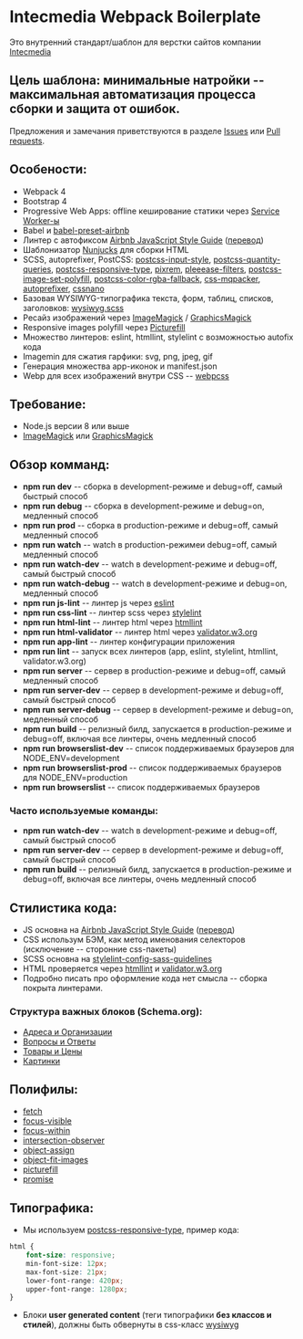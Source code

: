 # Intecmedia Webpack Boilerplate

Это внутренний стандарт/шаблон для верстки сайтов компании [Intecmedia](http://intecmedia.ru)

## Цель шаблона: минимальные натройки -- максимальная автоматизация процесса сборки и защита от ошибок.

Предложения и замечания приветствуются в разделе [Issues](https://github.com/Intecmedia/Intecmedia.Webpack/issues/new) или [Pull requests](https://github.com/intecmedia/Intecmedia.Webpack/pulls).

## Особености:
* Webpack 4
* Bootstrap 4
* Progressive Web Apps: offline кеширование статики через [Service Worker-ы](https://github.com/GoogleChrome/workbox)
* Babel и [babel-preset-airbnb](https://www.npmjs.com/package/babel-preset-airbnb)
* Линтер с автофиксом [Airbnb JavaScript Style Guide](https://github.com/airbnb/javascript) ([перевод](https://github.com/leonidlebedev/javascript-airbnb))
* Шаблонизатор [Nunjucks](https://mozilla.github.io/nunjucks/) для сборки HTML
* SCSS, autoprefixer, PostCSS: [postcss-input-style](https://github.com/seaneking/postcss-input-style), [postcss-quantity-queries](https://github.com/pascalduez/postcss-quantity-queries), [postcss-responsive-type](https://github.com/seaneking/postcss-responsive-type), [pixrem](https://github.com/robwierzbowski/node-pixrem), [pleeease-filters](https://github.com/iamvdo/pleeease-filters), [postcss-image-set-polyfill](https://github.com/SuperOl3g/postcss-image-set-polyfill), [postcss-color-rgba-fallback](https://github.com/postcss/postcss-color-rgba-fallback), [css-mqpacker](https://github.com/hail2u/node-css-mqpacker), [autoprefixer](https://github.com/postcss/autoprefixer), [cssnano](http://cssnano.co/)
* Базовая WYSIWYG-типографика текста, форм, таблиц, списков, заголовков: [wysiwyg.scss](https://github.com/Intecmedia/Intecmedia.Webpack/blob/master/source/css/pages/_wysiwyg.scss)
* Ресайз изображений через [ImageMagick](https://www.imagemagick.org/) / [GraphicsMagick](http://www.graphicsmagick.org/)
* Responsive images polyfill через [Picturefill](http://scottjehl.github.io/picturefill)
* Множество линтеров: eslint, htmllint, stylelint с возможностью autofix кода
* Imagemin для сжатия гарфики: svg, png, jpeg, gif
* Генерация множества app-иконок и manifest.json
* Webp для всех изображений внутри CSS -- [webpcss](https://github.com/lexich/webpcss)

## Требование:
* Node.js версии 8 или выше
* [ImageMagick](https://www.imagemagick.org/) или [GraphicsMagick](http://www.graphicsmagick.org/)

## Обзор комманд:
* **npm run dev** -- сборка в development-режиме и debug=off, самый быстрый способ
* **npm run debug** -- сборка в development-режиме и debug=on, медленный способ
* **npm run prod** -- сборка в production-режиме и debug=off, самый медленный способ
* **npm run watch** -- watch в production-режимеи debug=off, самый медленный способ
* **npm run watch-dev** -- watch в development-режиме и debug=off, самый быстрый способ
* **npm run watch-debug** -- watch в development-режиме и debug=on, медленный способ
* **npm run js-lint** -- линтер js через [eslint](https://eslint.org/)
* **npm run css-lint** -- линтер scss через [stylelint](https://stylelint.io/)
* **npm run html-lint** -- линтер html через [htmllint](http://htmllint.github.io/)
* **npm run html-validator** -- линтер html через [validator.w3.org](https://validator.w3.org/)
* **npm run app-lint** -- линтер конфигурации приложения
* **npm run lint** -- запуск всех линтеров (app, eslint, stylelint, htmllint, validator.w3.org)
* **npm run server** -- сервер в production-режиме и debug=off, самый медленный способ
* **npm run server-dev** -- сервер в development-режиме и debug=off, самый быстрый способ
* **npm run server-debug** -- сервер в development-режиме и debug=on, медленный способ
* **npm run build** -- релизный билд, запускается в production-режиме и debug=off, включая все линтеры, очень медленный способ
* **npm run browserslist-dev** -- список поддерживаемых браузеров для NODE_ENV=development
* **npm run browserslist-prod** -- список поддерживаемых браузеров для NODE_ENV=production
* **npm run browserslist** -- список поддерживаемых браузеров

### Часто используемые команды:
* **npm run watch-dev** -- watch в development-режиме и debug=off, самый быстрый способ
* **npm run server-dev** -- сервер в development-режиме и debug=off, самый быстрый способ
* **npm run build** -- релизный билд, запускается в production-режиме и debug=off, включая все линтеры, очень медленный способ

## Стилистика кода:
* JS основна на [Airbnb JavaScript Style Guide](https://github.com/airbnb/javascript) ([перевод](https://github.com/leonidlebedev/javascript-airbnb))
* CSS использум БЭМ, как метод именования селекторов (исключение -- сторонние css-пакеты)
* SCSS основна на [stylelint-config-sass-guidelines](https://sass-guidelin.es/ru/)
* HTML проверяется через [htmllint](http://htmllint.github.io/) и [validator.w3.org](https://validator.w3.org/)
* Подробно писать про оформление кода нет смысла -- сборка покрыта линтерами.

### Структура важных блоков (Schema.org):
* [Адреса и Организации](http://help.yandex.ru/webmaster/supported-schemas/address-organization.xml)
* [Вопросы и Ответы](http://help.yandex.ru/webmaster/supported-schemas/questions.xml)
* [Товары и Цены](http://help.yandex.ru/webmaster/supported-schemas/goods-prices.xml)
* [Картинки](http://help.yandex.ru/webmaster/supported-schemas/image.xml)

## Полифилы:
* [fetch](https://github.com/github/fetch#readme)
* [focus-visible](https://github.com/WICG/focus-visible)
* [focus-within](https://github.com/jonathantneal/focus-within)
* [intersection-observer](https://github.com/w3c/IntersectionObserver#readme)
* [object-assign](https://github.com/sindresorhus/object-assign#readme)
* [object-fit-images](https://github.com/bfred-it/object-fit-images#readme)
* [picturefill](https://scottjehl.github.io/picturefill/)
* [promise](https://github.com/then/promise#readme)

## Типографика:
* Мы используем [postcss-responsive-type](https://github.com/seaneking/postcss-responsive-type), пример кода:
```css 
html {
    font-size: responsive;
    min-font-size: 12px;
    max-font-size: 21px;
    lower-font-range: 420px;
    upper-font-range: 1280px;
}
```
* Блоки **user generated content** (теги типографики **без классов и стилей**), должны быть обвернуты в css-класс [wysiwyg](https://github.com/Intecmedia/Intecmedia.Webpack/blob/master/source/css/pages/_wysiwyg.scss)
